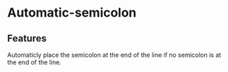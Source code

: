 # Automatic-semicolon

## Features

Automaticly place the semicolon at the end of the line if no semicolon is at the end of the line.

